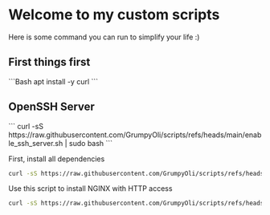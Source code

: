 <h1>Welcome to my custom scripts</h1>

Here is some command you can run to simplify your life :)

<h2>First things first</h2>
```Bash
apt install -y curl
```

<h2>OpenSSH Server</h2>
```
curl -sS https://raw.githubusercontent.com/GrumpyOli/scripts/refs/heads/main/enable_ssh_server.sh | sudo bash
```

First, install all dependencies
```Bash
curl -sS https://raw.githubusercontent.com/GrumpyOli/scripts/refs/heads/main/pelican/getting_started.sh | sudo bash
```

Use this script to install NGINX with HTTP access
```Bash
curl -sS https://raw.githubusercontent.com/GrumpyOli/scripts/refs/heads/main/pelican/nginx/nginx_http_install.sh | sudo bash
```

